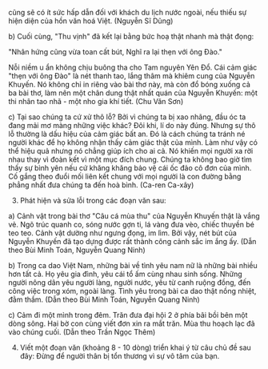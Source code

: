 cũng sẽ có ít sức hấp dẫn đối với khách du lịch nước ngoài, nếu thiếu sự hiện diện của hồn văn hoá Việt. (Nguyễn Sĩ Dũng)

b) Cuối cùng, "Thu vịnh" đã kết lại bằng bức hoạ thật nhanh mà thật đọng:

"Nhân hứng cũng vừa toan cất bút,
Nghĩ ra lại thẹn với ông Đào."

Nỗi niềm u ẩn không chịu buông tha cho Tam nguyên Yên Đổ. Cái cảm giác "thẹn với ông Đào" là nét thanh tao, lắng thâm mà khiêm cung của Nguyễn Khuyến. Nó không chỉ in riêng vào bài thơ này, mà còn đổ bóng xuống cả ba bài thơ, làm nên một chân dung thật nhất quán của Nguyễn Khuyến: một thi nhân tao nhã - một nho gia khí tiết. (Chu Văn Sơn)

c) Tại sao chúng ta cứ xử thô lỗ? Bởi vì chúng ta bị xao nhãng, đầu óc ta đang mải mơ màng những việc khác? Đôi khi, lí do này đúng. Nhưng sự thô lỗ thường là dấu hiệu của cảm giác bất an. Đó là cách chúng ta tránh né người khác để họ không nhận thấy cảm giác thật của mình. Làm như vậy có thể hiệu quả nhưng nó chẳng giúp ích cho ai cả. Nó khiến mọi người xa rời nhau thay vì đoàn kết vì một mục đích chung. Chúng ta không bao giờ tìm thấy sự bình yên nếu cứ khăng khăng bảo vệ cái ốc đảo cô đơn của mình. Cố gắng theo đuổi mối liên kết chung với mọi người là con đường bằng phẳng nhất đưa chúng ta đến hoà bình. (Ca-ren Ca-xây)

3. Phát hiện và sửa lỗi trong các đoạn văn sau:

a) Cảnh vật trong bài thơ "Câu cá mùa thu" của Nguyễn Khuyến thật là vắng vẻ. Ngõ trúc quanh co, sóng nước gợn ti, lá vàng đưa vèo, chiếc thuyền bé teo teo. Cảnh vật dường như ngưng đọng, im lìm. Bởi vậy, nét bút của Nguyễn Khuyến đã tạo dựng được rất thành công cảnh sắc im ắng ấy. (Dẫn theo Bùi Minh Toán, Nguyễn Quang Ninh)

b) Trong ca dao Việt Nam, những bài về tình yêu nam nữ là những bài nhiều hơn tất cả. Họ yêu gia đình, yêu cái tổ ấm cùng nhau sinh sống. Những người nông dân yêu người làng, người nước, yêu từ canh ruộng đồng, đến công việc trong xóm, ngoài làng. Tình yêu trong bài ca dao thật nồng nhiệt, đằm thắm. (Dẫn theo Bùi Minh Toán, Nguyễn Quang Ninh)

c) Cảm đi một mình trong đêm. Trăn đưa đại hội 2 ở phía bãi bồi bên một dòng sông. Hai bờ con cùng viết đơn xin ra mắt trăn. Mùa thu hoạch lạc đã vào chúng cuối. (Dẫn theo Trần Ngọc Thêm)

4. Viết một đoạn văn (khoảng 8 - 10 dòng) triển khai ý từ câu chủ đề sau đây:
Đừng để người thân bị tổn thương vì sự vô tâm của bạn.